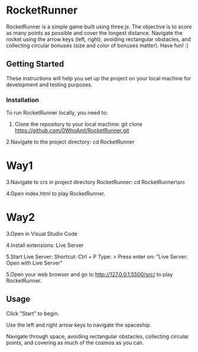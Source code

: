 # RocketRunner

RocketRunner is a simple game built using three.js. The objective is to score as many points as possible and cover the longest distance. Navigate the rocket using the arrow keys (left, right), avoiding rectangular obstacles, and collecting circular bonuses (size and color of bonuses matter). Have fun! :)

## Getting Started

These instructions will help you set up the project on your local machine for development and testing purposes.

### Installation

To run RocketRunner locally, you need to:

1. Clone the repository to your local machine:
git clone https://github.com/0WhoAmI/RocketRunner.git

2.Navigate to the project directory:
cd RocketRunner

# Way1
3.Navigate to crs in project directory RocketRunner:
cd RocketRunner\src

4.Open index.html to play RocketRunner.

# Way2
3.Open in Visual Studio Code

4.Install extensions:
Live Server

5.Start Live Server:
Shortcut: Ctrl + P
Type: >
Press enter on: "Live Server: Open with Live Server"

5.Open your web browser and go to http://127.0.0.1:5500/src/ to play RocketRunner.

## Usage

Click "Start" to begin.

Use the left and right arrow keys to navigate the spaceship.

Navigate through space, avoiding rectangular obstacles, collecting circular points, and covering as much of the cosmos as you can.
